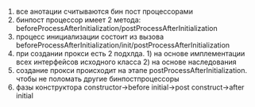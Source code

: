 1. все анотации считываются бин пост процессорами
2. бинпост процессор имеет 2 метода: beforeProcessAfterInitialization/postProcessAfterInitialization
3. процесс инициализации состоит из вызова beforeProcessAfterInitialization/init/postProcessAfterInitialization
4. при создании прокси есть 2 подхлда. 1) на основе имплементации всех интерфейсов исходного класса 2) на основе наследования
5. создание прокси происходит на этапе postProcessAfterInitialization. чтобы не поломать другие бинпостпроцессоры
6. фазы конструктора constructor->before initial->post construct->after initial